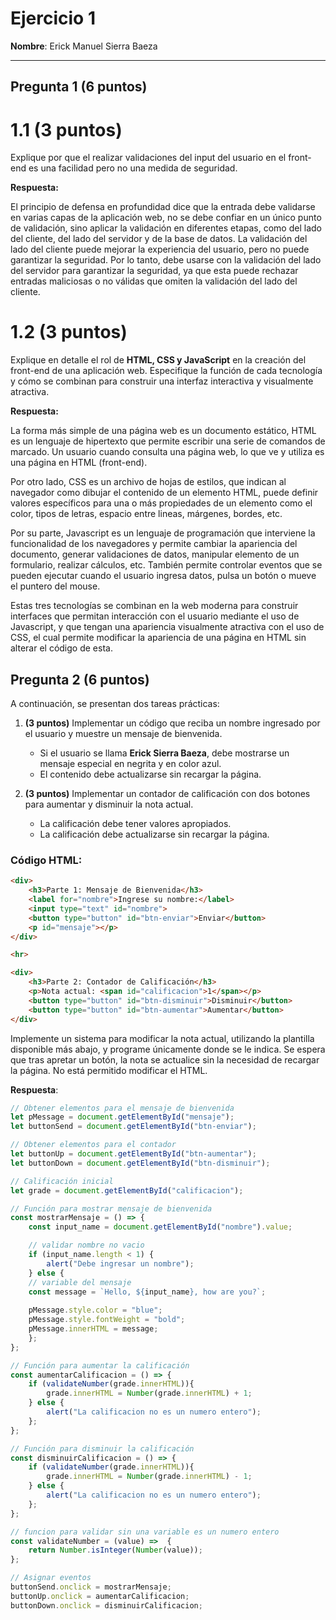 # Ejercicio 1

**Nombre**: Erick Manuel Sierra Baeza

---

## Pregunta 1 (6 puntos)

# 1.1 (3 puntos)
Explique por que el realizar validaciones del input del usuario en el front-end es una facilidad pero no una medida de seguridad. 

**Respuesta:**

El principio de defensa en profundidad dice que la entrada debe validarse en varias capas de la aplicación web, no se debe confiar en un único punto de validación, sino aplicar la validación en diferentes etapas, como del lado del cliente, del lado del servidor y de la base de datos. La validación del lado del cliente puede mejorar la experiencia del usuario, pero no puede garantizar la seguridad. Por lo tanto, debe usarse con la validación del lado del servidor para garantizar la seguridad, ya que esta puede rechazar entradas maliciosas o no válidas que omiten la validación del lado del cliente.

# 1.2 (3 puntos)
Explique en detalle el rol de **HTML, CSS y JavaScript** en la creación del front-end de una aplicación web. Especifique la función de cada tecnología y cómo se combinan para construir una interfaz interactiva y visualmente atractiva.

**Respuesta:**

La forma más simple de una página web es un
documento estático, HTML es un lenguaje de hipertexto que permite escribir una serie de comandos de marcado. Un usuario cuando consulta una página web, lo que ve y utiliza es una página en HTML (front-end). 

Por otro lado, CSS es un archivo de hojas de estilos, que indican al navegador como dibujar el contenido de un elemento HTML, puede definir valores específicos para una o más propiedades de un elemento como el color, tipos de letras, espacio entre lineas, márgenes, bordes, etc.

Por su parte, Javascript es un lenguaje de programación que interviene la funcionalidad de los navegadores y permite cambiar la apariencia del documento, generar validaciones de datos, manipular elemento de un formulario, realizar cálculos, etc. También permite controlar eventos que se pueden ejecutar cuando el usuario ingresa datos, pulsa un botón o mueve el puntero del mouse.

Estas tres tecnologías se combinan en la web moderna para construir interfaces que permitan interacción con el usuario mediante el uso de Javascript, y que tengan una apariencia visualmente atractiva con el uso de CSS, el cual permite modificar la apariencia de una página en HTML sin alterar el código de esta.

## Pregunta 2 (6 puntos)
A continuación, se presentan dos tareas prácticas:  

1. **(3 puntos)** Implementar un código que reciba un nombre ingresado por el usuario y muestre un mensaje de bienvenida.  
   - Si el usuario se llama **Erick Sierra Baeza**, debe mostrarse un mensaje especial en negrita y en color azul.  
   - El contenido debe actualizarse sin recargar la página.  

2. **(3 puntos)** Implementar un contador de calificación con dos botones para aumentar y disminuir la nota actual.  
   - La calificación debe tener valores apropiados.  
   - La calificación debe actualizarse sin recargar la página.  

### Código HTML:
```html
<div>
    <h3>Parte 1: Mensaje de Bienvenida</h3>
    <label for="nombre">Ingrese su nombre:</label>
    <input type="text" id="nombre">
    <button type="button" id="btn-enviar">Enviar</button>
    <p id="mensaje"></p>
</div>

<hr>

<div>
    <h3>Parte 2: Contador de Calificación</h3>
    <p>Nota actual: <span id="calificacion">1</span></p>
    <button type="button" id="btn-disminuir">Disminuir</button>
    <button type="button" id="btn-aumentar">Aumentar</button>
</div>
```

Implemente un sistema para modificar la nota actual, utilizando la plantilla disponible más abajo, y programe únicamente donde se le indica. Se espera que tras apretar un botón, la nota se actualice sin la necesidad de recargar la página. No está permitido modificar el HTML.

**Respuesta**:
```js
// Obtener elementos para el mensaje de bienvenida
let pMessage = document.getElementById("mensaje");
let buttonSend = document.getElementById("btn-enviar");

// Obtener elementos para el contador
let buttonUp = document.getElementById("btn-aumentar");
let buttonDown = document.getElementById("btn-disminuir");

// Calificación inicial
let grade = document.getElementById("calificacion");

// Función para mostrar mensaje de bienvenida
const mostrarMensaje = () => {
    const input_name = document.getElementById("nombre").value;

    // validar nombre no vacio
    if (input_name.length < 1) {
        alert("Debe ingresar un nombre");
    } else {
    // variable del mensaje
    const message = `Hello, ${input_name}, how are you?`;
    
    pMessage.style.color = "blue";
    pMessage.style.fontWeight = "bold";
    pMessage.innerHTML = message;
    };
};

// Función para aumentar la calificación
const aumentarCalificacion = () => {
    if (validateNumber(grade.innerHTML)){
        grade.innerHTML = Number(grade.innerHTML) + 1;
    } else {
        alert("La calificacion no es un numero entero");
    };
};

// Función para disminuir la calificación
const disminuirCalificacion = () => {
    if (validateNumber(grade.innerHTML)){
        grade.innerHTML = Number(grade.innerHTML) - 1;
    } else {
        alert("La calificacion no es un numero entero");
    };
};

// funcion para validar sin una variable es un numero entero
const validateNumber = (value) =>  {
    return Number.isInteger(Number(value));
};

// Asignar eventos
buttonSend.onclick = mostrarMensaje;
buttonUp.onclick = aumentarCalificacion;
buttonDown.onclick = disminuirCalificacion;
```
